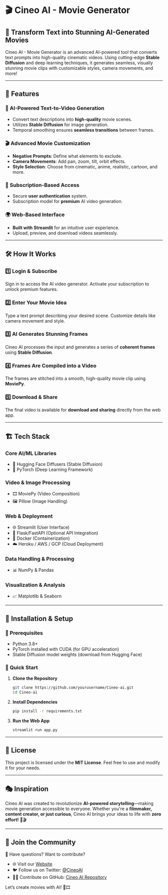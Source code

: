 # 🎬 Cineo AI - Movie Generator

## 🚀 Transform Text into Stunning AI-Generated Movies
Cineo AI - Movie Generator is an advanced AI-powered tool that converts text prompts into high-quality cinematic videos. Using cutting-edge **Stable Diffusion** and deep learning techniques, it generates seamless, visually stunning movie clips with customizable styles, camera movements, and more!

---

## 🌟 Features
### 🎥 AI-Powered Text-to-Video Generation
- Convert text descriptions into **high-quality** movie scenes.
- Utilizes **Stable Diffusion** for image generation.
- Temporal smoothing ensures **seamless transitions** between frames.

### 🎬 Advanced Movie Customization
- **Negative Prompts**: Define what elements to exclude.
- **Camera Movements**: Add pan, zoom, tilt, orbit effects.
- **Style Selection**: Choose from cinematic, anime, realistic, cartoon, and more.

### 🔐 Subscription-Based Access
- Secure **user authentication** system.
- Subscription model for **premium** AI video generation.

### 🌍 Web-Based Interface
- **Built with Streamlit** for an intuitive user experience.
- Upload, preview, and download videos seamlessly.

---

## 🛠️ How It Works
### 1️⃣ **Login & Subscribe**
Sign in to access the AI video generator. Activate your subscription to unlock premium features.

### 2️⃣ **Enter Your Movie Idea**
Type a text prompt describing your desired scene. Customize details like camera movement and style.

### 3️⃣ **AI Generates Stunning Frames**
Cineo AI processes the input and generates a series of **coherent frames** using **Stable Diffusion**.

### 4️⃣ **Frames Are Compiled into a Video**
The frames are stitched into a smooth, high-quality movie clip using **MoviePy**.

### 5️⃣ **Download & Share**
The final video is available for **download and sharing** directly from the web app.

---

## 🏗️ Tech Stack
### **Core AI/ML Libraries**
- 🤗 Hugging Face Diffusers (Stable Diffusion)
- 🧠 PyTorch (Deep Learning Framework)

### **Video & Image Processing**
- 🎞️ MoviePy (Video Composition)
- 🖼️ Pillow (Image Handling)

### **Web & Deployment**
- 🌐 Streamlit (User Interface)
- 🚀 Flask/FastAPI (Optional API Integration)
- 🐳 Docker (Containerization)
- ☁️ Heroku / AWS / GCP (Cloud Deployment)

### **Data Handling & Processing**
- 📊 NumPy & Pandas

### **Visualization & Analysis**
- 📈 Matplotlib & Seaborn

---

## 🔧 Installation & Setup
### 📌 Prerequisites
- Python 3.8+
- PyTorch installed with CUDA (for GPU acceleration)
- Stable Diffusion model weights (download from Hugging Face)

### 🏃 Quick Start
1. **Clone the Repository**
   ```bash
   git clone https://github.com/yourusername/Cineo-ai.git
   cd Cineo-ai
   ```
2. **Install Dependencies**
   ```bash
   pip install -r requirements.txt
   ```
3. **Run the Web App**
   ```bash
   streamlit run app.py
   ```

---

## 📜 License
This project is licensed under the **MIT License**. Feel free to use and modify it for your needs.

---

## 🎭 Inspiration
Cineo AI was created to revolutionize **AI-powered storytelling**—making movie generation accessible to everyone. Whether you're a **filmmaker, content creator, or just curious**, Cineo AI brings your ideas to life with **zero effort!** 🚀🎬

---

## 🌟 Join the Community
💬 Have questions? Want to contribute?
- 🌐 Visit our [Website](https://yourwebsite.com)
- 🐦 Follow us on Twitter: [@CineoAI](https://twitter.com/Cineoai)
- 🧑‍💻 Contribute on GitHub: [Cineo AI Repository](https://github.com/yourusername/Cineo-ai)

Let’s create movies with AI! 🚀🎞️

